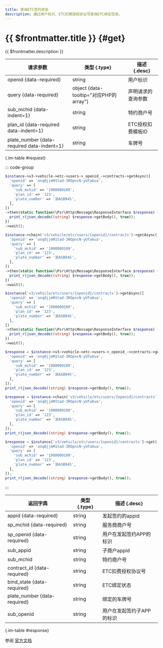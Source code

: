 ```yaml
---
title: 查询ETC签约状态
description: 通过用户标识、ETC扣费授权协议号查询ETC绑定信息。
---
```


# {{ $frontmatter.title }} {#get}

{{ $frontmatter.description }}

| 请求参数 | 类型 {.type} | 描述 {.desc}
| --- | --- | ---
| openid {data-required} | string | 用户标识
| query {data-required} | object {data-tooltip="对应PHP的array"} | 声明请求的查询参数
| sub_mchid {data-indent=1} | string | 特约商户号
| plan_id {data-required data-indent=1} | string | ETC授权扣费模板ID
| plate_number {data-required data-indent=1} | string | 车牌号

{.im-table #request}

::: code-group

```php [异步纯链式]
$instance->v3->vehicle->etc->users->_openid_->contracts->getAsync([
  'openid' => 'onqOjjmM1tad-3ROpncN-yUfa6ua',
  'query' => [
    'sub_mchid' => '1900000109',
    'plan_id' => '123',
    'plate_number' => '浙ASB945',
  ],
])
->then(static function(\Psr\Http\Message\ResponseInterface $response) {
  print_r(json_decode((string) $response->getBody(), true));
})
->wait();
```

```php [异步声明式]
$instance->chain('v3/vehicle/etc/users/{openid}/contracts')->getAsync([
  'openid' => 'onqOjjmM1tad-3ROpncN-yUfa6ua',
  'query' => [
    'sub_mchid' => '1900000109',
    'plan_id' => '123',
    'plate_number' => '浙ASB945',
  ],
])
->then(static function(\Psr\Http\Message\ResponseInterface $response) {
  print_r(json_decode((string) $response->getBody(), true));
})
->wait();
```

```php [异步属性式]
$instance['v3/vehicle/etc/users/{openid}/contracts']->getAsync([
  'openid' => 'onqOjjmM1tad-3ROpncN-yUfa6ua',
  'query' => [
    'sub_mchid' => '1900000109',
    'plan_id' => '123',
    'plate_number' => '浙ASB945',
  ],
])
->then(static function(\Psr\Http\Message\ResponseInterface $response) {
  print_r(json_decode((string) $response->getBody(), true));
})
->wait();
```

```php [同步纯链式]
$response = $instance->v3->vehicle->etc->users->_openid_->contracts->get([
  'openid' => 'onqOjjmM1tad-3ROpncN-yUfa6ua',
  'query' => [
    'sub_mchid' => '1900000109',
    'plan_id' => '123',
    'plate_number' => '浙ASB945',
  ],
]);
print_r(json_decode((string) $response->getBody(), true));
```

```php [同步声明式]
$response = $instance->chain('v3/vehicle/etc/users/{openid}/contracts')->get([
  'openid' => 'onqOjjmM1tad-3ROpncN-yUfa6ua',
  'query' => [
    'sub_mchid' => '1900000109',
    'plan_id' => '123',
    'plate_number' => '浙ASB945',
  ],
]);
print_r(json_decode((string) $response->getBody(), true));
```

```php [同步属性式]
$response = $instance['v3/vehicle/etc/users/{openid}/contracts']->get([
  'openid' => 'onqOjjmM1tad-3ROpncN-yUfa6ua',
  'query' => [
    'sub_mchid' => '1900000109',
    'plan_id' => '123',
    'plate_number' => '浙ASB945',
  ],
]);
print_r(json_decode((string) $response->getBody(), true));
```

:::

| 返回字典 | 类型 {.type} | 描述 {.desc}
| --- | --- | ---
| appid {data-required} | string | 发起签约的appid
| sp_mchid {data-required} | string | 服务商商户号
| sp_openid {data-required} | string | 用户在发起签约APP的标识
| sub_appid | string | 子商户appid
| sub_mchid | string | 特约商户号
| contract_id {data-required} | string | ETC扣费授权协议号
| bind_state {data-required} | string | ETC绑定状态
| plate_number {data-required} | string | 绑定的车牌号
| sub_openid | string | 用户在发起签约子APP的标识

{.im-table #response}

参阅 [官方文档](https://pay.weixin.qq.com/wiki/doc/apiv3_partner/Offline/apis/chapter4_4_5.shtml)

